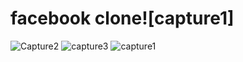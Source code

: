 # facebook clone![capture1]
![Capture2](https://user-images.githubusercontent.com/46449085/125743799-3bd03824-7d6c-4c62-924d-6ca0479f6dd8.PNG)
![capture3](https://user-images.githubusercontent.com/46449085/125743816-853d5248-b2c9-4c9e-8085-da0b1d525126.PNG)
![capture1](https://user-images.githubusercontent.com/46449085/125743932-f74b7269-a0ea-418f-af1c-3dad55ebab60.PNG)


